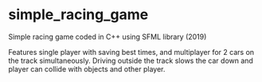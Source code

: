 # simple_racing_game
Simple racing game coded in C++ using SFML library (2019)

Features single player with saving best times, and multiplayer for 2 cars on the track simultaneously. Driving outside the track slows the car down and player can collide with objects and other player. 
